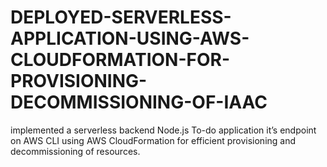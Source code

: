 # DEPLOYED-SERVERLESS-APPLICATION-USING-AWS-CLOUDFORMATION-FOR-PROVISIONING-DECOMMISSIONING-OF-IAAC
implemented a serverless backend Node.js To-do application it’s endpoint on AWS CLI using AWS CloudFormation for efficient provisioning and decommissioning of resources.
